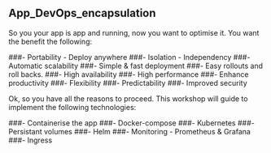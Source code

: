 ## App_DevOps_encapsulation

So you your app is app and running, now you want to optimise it. You want the benefit the following:

###- Portability - Deploy anywhere
###- Isolation - Independency
###- Automatic scalability 
###- Simple & fast deployment
###- Easy rollouts and roll backs.
###- High availability
###- High performance
###- Enhance productivity
###- Flexibility
###- Predictability
###- Improved security

Ok, so you have all the reasons to proceed.
This workshop will guide to implement the following technologies:

###- Containerise the app
###- Docker-compose
###- Kubernetes
###- Persistant volumes
###- Helm
###- Monitoring - Prometheus & Grafana 
###- Ingress

